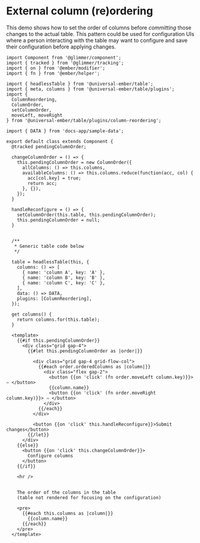 # External column (re)ordering

This demo shows how to set the order of columns before _committing_ those changes to the actual table.
This pattern could be used for configuration UIs where a person interacting with the table may want to configure and save their configuration before applying changes.

<div class="featured-demo" data-demo-fit data-demo-tight>

```gjs live preview no-shadow
import Component from '@glimmer/component';
import { tracked } from '@glimmer/tracking';
import { on } from '@ember/modifier';
import { fn } from '@ember/helper';

import { headlessTable } from '@universal-ember/table';
import { meta, columns } from '@universal-ember/table/plugins';
import {
  ColumnReordering,
  ColumnOrder,
  setColumnOrder,
  moveLeft, moveRight
} from '@universal-ember/table/plugins/column-reordering';

import { DATA } from 'docs-app/sample-data';

export default class extends Component {
  @tracked pendingColumnOrder;

  changeColumnOrder = () => {
    this.pendingColumnOrder = new ColumnOrder({
      allColumns: () => this.columns,
      availableColumns: () => this.columns.reduce(function(acc, col) {
        acc[col.key] = true;
        return acc;
      }, {}),
    });
  }

  handleReconfigure = () => {
    setColumnOrder(this.table, this.pendingColumnOrder);
    this.pendingColumnOrder = null;
  }


  /**
   * Generic table code below
   */

  table = headlessTable(this, {
    columns: () => [
      { name: 'column A', key: 'A' },
      { name: 'column B', key: 'B' },
      { name: 'column C', key: 'C' },
    ],
    data: () => DATA,
    plugins: [ColumnReordering],
  });

  get columns() {
    return columns.for(this.table);
  }

  <template>
    {{#if this.pendingColumnOrder}}
      <div class="grid gap-4">
        {{#let this.pendingColumnOrder as |order|}}

          <div class="grid gap-4 grid-flow-col">
            {{#each order.orderedColumns as |column|}}
              <div class="flex gap-2">
                <button {{on 'click' (fn order.moveLeft column.key)}}> ⇦ </button>
                {{column.name}}
                <button {{on 'click' (fn order.moveRight column.key)}}> ⇨ </button>
              </div>
            {{/each}}
          </div>

          <button {{on 'click' this.handleReconfigure}}>Submit changes</button>
        {{/let}}
      </div>
    {{else}}
      <button {{on 'click' this.changeColumnOrder}}>
        Configure columns
      </button>
    {{/if}}

    <hr />


    The order of the columns in the table
    (table not rendered for focusing on the configuration)

    <pre>
      {{#each this.columns as |column|}}
        {{column.name}}
      {{/each}}
    </pre>
  </template>
```

</div>

